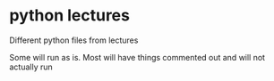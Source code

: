 # python lectures

Different python files from lectures

Some will run as is.  Most will have things commented out and will not actually run
